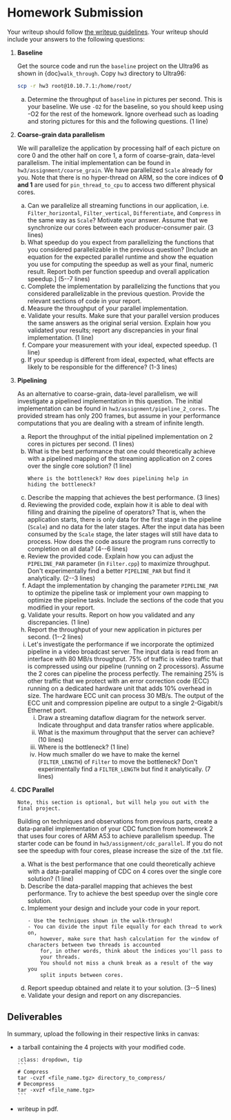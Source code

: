 # Homework Submission

Your writeup should follow [the writeup guidelines](../writeup_guidelines).
Your writeup should include your answers to the following questions:

<style type="text/css">
    ol { list-style-type: decimal; }
    ol ol { list-style-type: lower-alpha; }
    ol ol ol { list-style-type: lower-roman; }
</style>

1. **Baseline**
    
    Get the source code and run the `baseline` project on the Ultra96 as shown in
    {doc}`walk_through`.
    Copy `hw3` directory to Ultra96:
    ```bash
    scp -r hw3 root@10.10.7.1:/home/root/
    ```

    1. Determine the throughput of `baseline` in pictures per
        second.  This is your baseline. We use `-O2` for the baseline, so you
        should keep using -O2 for the rest of the homework. Ignore overhead 
        such as loading and storing pictures for this and the following 
        questions. (1 line)

2. **Coarse-grain data parallelism**
    
    We will parallelize the application by processing half of each
    picture on core 0 and the other half on core 1, a form of
    coarse-grain, data-level parallelism.
    The initial implementation can be found in `hw3/assignment/coarse_grain`.
    We have parallelized `Scale` already for you. Note that there is no hyper-thread on ARM,
    so the core indices of **0 and 1** are used for `pin_thread_to_cpu` to access two different physical cores.
    1. Can we parallelize all streaming functions in our application, i.e.
        `Filter_horizontal`, `Filter_vertical`, `Differentiate`,
        and `Compress` in the same way as `Scale`?  Motivate your
        answer.  Assume that we synchronize our cores between each producer-consumer pair.
        (3 lines)
    2. What speedup do you expect from parallelizing the functions
        that you considered parallelizable in the previous question? 
        [Include an equation for the expected parallel runtime and
        show the equation you use for computing the speedup as well as your
        final, numeric result.  Report both per function speedup and
        overall application speedup.] (5--7 lines)
    3. Complete the implementation by parallelizing the functions
        that you considered parallelizable in the previous question.  Provide
        the relevant sections of code in your report.
    4. Measure the throughput of your parallel implementation.
        <!-- 
        ```{hint}
        - Use htop to make sure you measure a clean run where your threads
        get mostly exclusive access to cores on the machine; if the
		cores on the biglab
        machine are being used up by others, wait for their jobs to finish or
        try a different machine.
		- This applies to all of your parallel timing measurements in this
        assignment. 
        ```
         -->
    5. Validate your results.  Make sure that your parallel
        version produces the same answers as the original serial
        version.  Explain how you validated your results; report any
        discrepancies in your final implementation.  (1 line)
    6. Compare your measurement with your ideal, expected speedup. (1 line)
    7. If your speedup is different from ideal, expected, what
        effects are likely to be responsible for the difference? (1-3 lines)

3. **Pipelining**
    
    As an alternative to coarse-grain, data-level parallelism, we will
    investigate a pipelined implementation in this question.  The initial
    implementation can be found in `hw3/assignment/pipeline_2_cores`.
    The provided stream has only $200$ frames, but
    assume in your performance computations that you are dealing with a
    stream of infinite length.
    1. Report the throughput of the initial pipelined 
        implementation on 2 cores in
        pictures per second. (1 lines)
    2. What is the best performance that one could theoretically
        achieve with a pipelined mapping of the streaming application on 2 cores over 
        the single core solution?
        (1 line)
        ```{hint}
        Where is the bottleneck? How does pipelining help in
        hiding the bottleneck?
        ```
    3. Describe the mapping that achieves the best performance. (3 lines)
    4. Reviewing the provided code, explain how it is able to
        deal with filling and draining the pipeline of operators?
        That is, when the application starts, there is only data for
        the first stage in the pipeline (`Scale`) and no data for the
        later stages.  After the input data has been consumed by
        the `Scale` stage, the later stages will still have data to
        process.  How does the code assure the program runs correctly
        to completion on all data?  (4--6 lines)
    5. Review the provided code.  Explain how you can adjust the
        `PIPELINE_PAR` parameter (in `Filter.cpp`) to maximize throughput. 
        Don't experimentally find a better `PIPELINE_PAR` but find it analytically. (2--3 lines)
    6. Adapt the implementation by changing the parameter
        `PIPELINE_PAR` to optimize the pipeline task or
        implement your own mapping to optimize the 
        pipeline tasks. Include the sections of the code that you modified
        in your report.
    7. Validate your results.  Report on how you validated
        and any discrepancies. (1 line)
    8. Report the throughput of your new application in pictures per
            second.  (1--2 lines)
    9. Let's investigate the performance if we incorporate the optimized
        pipeline in a video broadcast server.  The input data is read from 
        an interface with $80$ MB/s throughput.  $75\%$ of traffic is
        video traffic that is compressed using our pipeline (running on
        2 processors). Assume the 2 cores can pipeline the process perfectly. The remaining
        $25\%$ is other traffic that we protect with an error correction code
        (ECC) running on a dedicated hardware unit that adds $10\%$
        overhead in size.  The hardware ECC unit can process $30$ MB/s.
        The output of the ECC unit and compression pipeline are 
        output to a single $2$-Gigabit/s Ethernet port.
        1. Draw a streaming dataflow diagram for the network server.
            Indicate throughput and data transfer ratios where applicable.
        2. What is the maximum throughput that the server can achieve? (10 lines)
        3. Where is the bottleneck? (1 line)
        4. How much smaller do we have to make the kernel (`FILTER_LENGTH`) of
            `Filter` to move the bottleneck? Don't experimentally find a `FILTER_LENGTH` but find it analytically. (7 lines)

4. **CDC Parallel**
    ```{tip}
    Note, this section is optional, but will help you out with the final project.
    ```
    Building on techniques and observations from previous parts,
    create a data-parallel implementation of your CDC function from homework 2 
    that uses four cores of ARM A53 to achieve
    parallelism speedup. The starter code can be found in `hw3/assignment/cdc_parallel`.
    If you do not see the speedup with four cores, please increase the size of the .txt file.
    1. What is the best performance that one could theoretically
        achieve with a data-parallel mapping of CDC on 4 cores over the
        single core solution?
        (1 line)
    2. Describe the data-parallel mapping that achieves the best performance.
        Try to achieve the best speedup over the single core solution.
    3. Implement your design and include your code  in your report.
        ```{hint}
        - Use the techniques shown in the walk-through!
        - You can divide the input file equally for each thread to work on,
            however, make sure that hash calculation for the window of characters between two threads is accounted
            for, in other words, think about the indices you'll pass to
            your threads.
			You should not miss a chunk break as a result of the way you
            split inputs between cores.
        ```
    4. Report speedup obtained and relate it to your solution. (3--5 lines)
    5. Validate your design and report on any discrepancies.

## Deliverables
In summary, upload the following in their respective links in canvas:
  - a tarball containing the 4 projects with your modified code.
    ````{admonition} Quick linux commands for tar files
    :class: dropdown, tip
    ```
    # Compress
    tar -cvzf <file_name.tgz> directory_to_compress/
    # Decompress
    tar -xvzf <file_name.tgz>
    ```
    ````
  - writeup in pdf.

